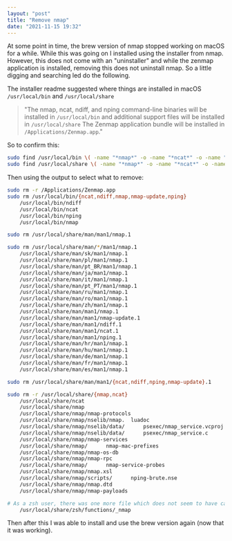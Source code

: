 ```yaml
---
layout: "post"
title: "Remove nmap"
date: "2021-11-15 19:32"
---
```

At some point in time, the brew version of nmap stopped working on macOS for a while. While this was going on I installed using the installer from nmap. However, this does not come with an "uninstaller" and while the zenmap application is installed, removing this does not uninstall nmap. So a little digging and searching led do the following.

The installer readme suggested where things are installed in macOS `/usr/local/bin` and `/usr/local/share`

> "The nmap, ncat, ndiff, and nping command-line binaries will be installed in `/usr/local/bin` and additional support files will be installed in `/usr/local/share` The Zenmap application bundle will be installed in `/Applications/Zenmap.app`."

So to confirm this:

```bash
sudo find /usr/local/bin \( -name "*nmap*" -o -name "*ncat*" -o -name "*ndiff*" -o -name "*nping*" \)
sudo find /usr/local/share \( -name "*nmap*" -o -name "*ncat*" -o -name "*ndiff*" -o -name "*nping*" \)
```

Then using the output to select what to remove:

```bash
sudo rm -r /Applications/Zenmap.app
sudo rm /usr/local/bin/{ncat,ndiff,nmap,nmap-update,nping}
	/usr/local/bin/ndiff
	/usr/local/bin/ncat
	/usr/local/bin/nping
	/usr/local/bin/nmap

sudo rm /usr/local/share/man/man1/nmap.1

sudo rm /usr/local/share/man/*/man1/nmap.1
	/usr/local/share/man/sk/man1/nmap.1
	/usr/local/share/man/pl/man1/nmap.1
	/usr/local/share/man/pt_BR/man1/nmap.1
	/usr/local/share/man/ja/man1/nmap.1
	/usr/local/share/man/it/man1/nmap.1
	/usr/local/share/man/pt_PT/man1/nmap.1
	/usr/local/share/man/ru/man1/nmap.1
	/usr/local/share/man/ro/man1/nmap.1
	/usr/local/share/man/zh/man1/nmap.1
	/usr/local/share/man/man1/nmap.1
	/usr/local/share/man/man1/nmap-update.1
	/usr/local/share/man/man1/ndiff.1
	/usr/local/share/man/man1/ncat.1
	/usr/local/share/man/man1/nping.1
	/usr/local/share/man/hr/man1/nmap.1
	/usr/local/share/man/hu/man1/nmap.1
	/usr/local/share/man/de/man1/nmap.1
	/usr/local/share/man/fr/man1/nmap.1
	/usr/local/share/man/es/man1/nmap.1

sudo rm /usr/local/share/man/man1/{ncat,ndiff,nping,nmap-update}.1

sudo rm -r /usr/local/share/{nmap,ncat}
	/usr/local/share/ncat
	/usr/local/share/nmap
	/usr/local/share/nmap/nmap-protocols
	/usr/local/share/nmap/nselib/nmap.	luadoc
	/usr/local/share/nmap/nselib/data/  	psexec/nmap_service.vcproj
	/usr/local/share/nmap/nselib/data/  	psexec/nmap_service.c
	/usr/local/share/nmap/nmap-services
	/usr/local/share/nmap/  	nmap-mac-prefixes
	/usr/local/share/nmap/nmap-os-db
	/usr/local/share/nmap/nmap-rpc
	/usr/local/share/nmap/  	nmap-service-probes
	/usr/local/share/nmap/nmap.xsl
	/usr/local/share/nmap/scripts/  	nping-brute.nse
	/usr/local/share/nmap/nmap.dtd
	/usr/local/share/nmap/nmap-payloads

# As a zsh user, there was one more file which does not seem to have caused problems when removed
	/usr/local/share/zsh/functions/_nmap
```
Then after this I was able to install and use the brew version again (now that it was working).